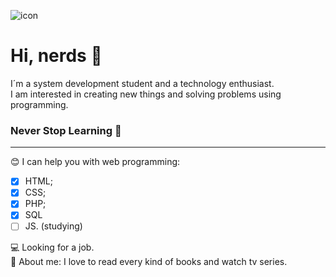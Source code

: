 ![icon](https://user-images.githubusercontent.com/79018014/110254692-ed578c80-7f6e-11eb-9a1a-da62672423ec.png)

# Hi, nerds 🖖

I´m a system development student and a technology enthusiast. </br>
I am interested in creating new things and solving problems using programming. </br>

### Never Stop Learning 🚀
***

😊   I can help you with web programming: </br>
- [x] HTML; </br>
- [x] CSS; </br>
- [x] PHP; </br>
- [x] SQL </br>
- [ ] JS. (studying) </br> 

💻   Looking for a job. </br>
👧   About me: I love to read every kind of books and watch tv series.
